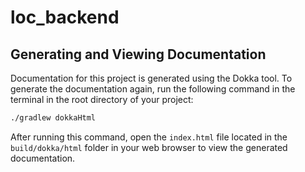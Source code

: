 # loc_backend

## Generating and Viewing Documentation

Documentation for this project is generated using the Dokka tool.
To generate the documentation again, run the following command in the terminal in the root directory of your project:

```bash
./gradlew dokkaHtml
```

After running this command, open the `index.html` file located in the `build/dokka/html` folder in your web browser to view the generated documentation.
